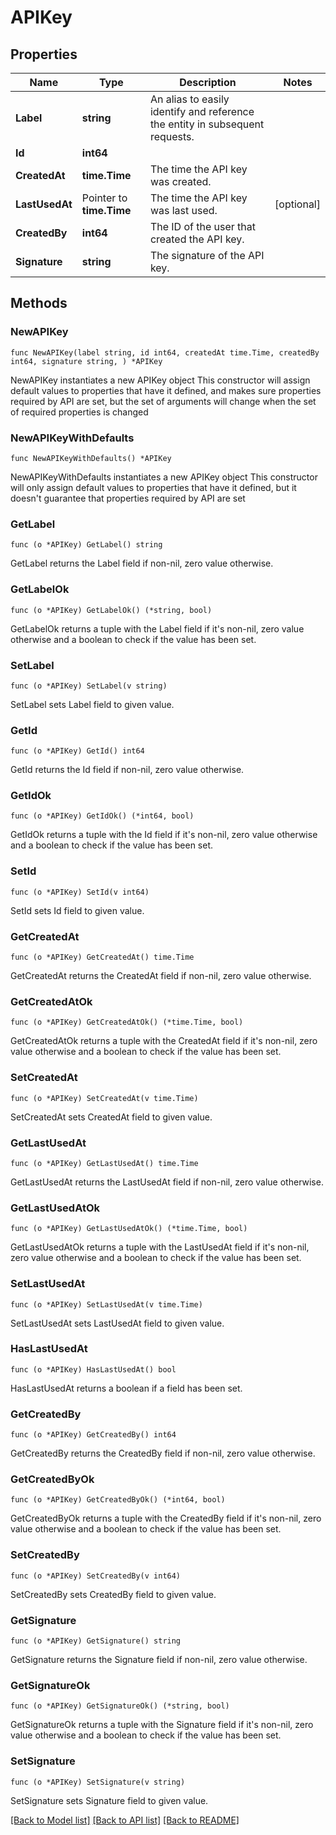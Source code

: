 # APIKey

## Properties

Name | Type | Description | Notes
------------ | ------------- | ------------- | -------------
**Label** | **string** | An alias to easily identify and reference the entity in subsequent requests. | 
**Id** | **int64** |  | 
**CreatedAt** | **time.Time** | The time the API key was created. | 
**LastUsedAt** | Pointer to **time.Time** | The time the API key was last used. | [optional] 
**CreatedBy** | **int64** | The ID of the user that created the API key. | 
**Signature** | **string** | The signature of the API key. | 

## Methods

### NewAPIKey

`func NewAPIKey(label string, id int64, createdAt time.Time, createdBy int64, signature string, ) *APIKey`

NewAPIKey instantiates a new APIKey object
This constructor will assign default values to properties that have it defined,
and makes sure properties required by API are set, but the set of arguments
will change when the set of required properties is changed

### NewAPIKeyWithDefaults

`func NewAPIKeyWithDefaults() *APIKey`

NewAPIKeyWithDefaults instantiates a new APIKey object
This constructor will only assign default values to properties that have it defined,
but it doesn't guarantee that properties required by API are set

### GetLabel

`func (o *APIKey) GetLabel() string`

GetLabel returns the Label field if non-nil, zero value otherwise.

### GetLabelOk

`func (o *APIKey) GetLabelOk() (*string, bool)`

GetLabelOk returns a tuple with the Label field if it's non-nil, zero value otherwise
and a boolean to check if the value has been set.

### SetLabel

`func (o *APIKey) SetLabel(v string)`

SetLabel sets Label field to given value.


### GetId

`func (o *APIKey) GetId() int64`

GetId returns the Id field if non-nil, zero value otherwise.

### GetIdOk

`func (o *APIKey) GetIdOk() (*int64, bool)`

GetIdOk returns a tuple with the Id field if it's non-nil, zero value otherwise
and a boolean to check if the value has been set.

### SetId

`func (o *APIKey) SetId(v int64)`

SetId sets Id field to given value.


### GetCreatedAt

`func (o *APIKey) GetCreatedAt() time.Time`

GetCreatedAt returns the CreatedAt field if non-nil, zero value otherwise.

### GetCreatedAtOk

`func (o *APIKey) GetCreatedAtOk() (*time.Time, bool)`

GetCreatedAtOk returns a tuple with the CreatedAt field if it's non-nil, zero value otherwise
and a boolean to check if the value has been set.

### SetCreatedAt

`func (o *APIKey) SetCreatedAt(v time.Time)`

SetCreatedAt sets CreatedAt field to given value.


### GetLastUsedAt

`func (o *APIKey) GetLastUsedAt() time.Time`

GetLastUsedAt returns the LastUsedAt field if non-nil, zero value otherwise.

### GetLastUsedAtOk

`func (o *APIKey) GetLastUsedAtOk() (*time.Time, bool)`

GetLastUsedAtOk returns a tuple with the LastUsedAt field if it's non-nil, zero value otherwise
and a boolean to check if the value has been set.

### SetLastUsedAt

`func (o *APIKey) SetLastUsedAt(v time.Time)`

SetLastUsedAt sets LastUsedAt field to given value.

### HasLastUsedAt

`func (o *APIKey) HasLastUsedAt() bool`

HasLastUsedAt returns a boolean if a field has been set.

### GetCreatedBy

`func (o *APIKey) GetCreatedBy() int64`

GetCreatedBy returns the CreatedBy field if non-nil, zero value otherwise.

### GetCreatedByOk

`func (o *APIKey) GetCreatedByOk() (*int64, bool)`

GetCreatedByOk returns a tuple with the CreatedBy field if it's non-nil, zero value otherwise
and a boolean to check if the value has been set.

### SetCreatedBy

`func (o *APIKey) SetCreatedBy(v int64)`

SetCreatedBy sets CreatedBy field to given value.


### GetSignature

`func (o *APIKey) GetSignature() string`

GetSignature returns the Signature field if non-nil, zero value otherwise.

### GetSignatureOk

`func (o *APIKey) GetSignatureOk() (*string, bool)`

GetSignatureOk returns a tuple with the Signature field if it's non-nil, zero value otherwise
and a boolean to check if the value has been set.

### SetSignature

`func (o *APIKey) SetSignature(v string)`

SetSignature sets Signature field to given value.



[[Back to Model list]](../README.md#documentation-for-models) [[Back to API list]](../README.md#documentation-for-api-endpoints) [[Back to README]](../README.md)


